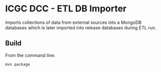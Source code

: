 ICGC DCC - ETL DB Importer
===

Imports collections of data from external sources into a MongoDB databases which is later imported into release databases during ETL run.

Build
---

From the command line:

	mvn package

